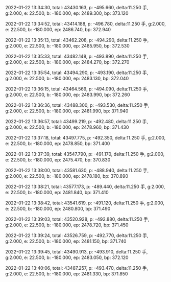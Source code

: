 2022-01-22 13:34:30, total: 43430.163, p: -495.660, delta:11.250 手, g:2.000, e: 22.500, b: -180.000, ep: 2489.300, bp: 373.120

2022-01-22 13:34:52, total: 43414.188, p: -496.780, delta:11.250 手, g:2.000, e: 22.500, b: -180.000, ep: 2486.740, bp: 372.940

2022-01-22 13:35:13, total: 43462.208, p: -494.290, delta:11.250 手, g:2.000, e: 22.500, b: -180.000, ep: 2485.950, bp: 372.530

2022-01-22 13:35:33, total: 43482.148, p: -493.890, delta:11.250 手, g:2.000, e: 22.500, b: -180.000, ep: 2484.270, bp: 372.270

2022-01-22 13:35:54, total: 43494.290, p: -493.190, delta:11.250 手, g:2.000, e: 22.500, b: -180.000, ep: 2483.130, bp: 372.040

2022-01-22 13:36:15, total: 43464.569, p: -494.090, delta:11.250 手, g:2.000, e: 22.500, b: -180.000, ep: 2483.990, bp: 372.260

2022-01-22 13:36:36, total: 43488.300, p: -493.530, delta:11.250 手, g:2.000, e: 22.500, b: -180.000, ep: 2481.990, bp: 371.940

2022-01-22 13:36:57, total: 43499.219, p: -492.480, delta:11.250 手, g:2.000, e: 22.500, b: -180.000, ep: 2478.960, bp: 371.430

2022-01-22 13:37:18, total: 43497.775, p: -492.350, delta:11.250 手, g:2.000, e: 22.500, b: -180.000, ep: 2478.850, bp: 371.400

2022-01-22 13:37:39, total: 43547.790, p: -491.170, delta:11.250 手, g:2.000, e: 22.500, b: -180.000, ep: 2475.470, bp: 370.830

2022-01-22 13:38:00, total: 43581.630, p: -488.940, delta:11.250 手, g:2.000, e: 22.500, b: -180.000, ep: 2478.180, bp: 370.890

2022-01-22 13:38:21, total: 43577.173, p: -489.440, delta:11.250 手, g:2.000, e: 22.500, b: -180.000, ep: 2481.840, bp: 371.410

2022-01-22 13:38:42, total: 43541.619, p: -491.120, delta:11.250 手, g:2.000, e: 22.500, b: -180.000, ep: 2480.800, bp: 371.490

2022-01-22 13:39:03, total: 43520.928, p: -492.880, delta:11.250 手, g:2.000, e: 22.500, b: -180.000, ep: 2478.720, bp: 371.450

2022-01-22 13:39:24, total: 43526.759, p: -492.770, delta:11.250 手, g:2.000, e: 22.500, b: -180.000, ep: 2481.150, bp: 371.740

2022-01-22 13:39:45, total: 43490.913, p: -493.910, delta:11.250 手, g:2.000, e: 22.500, b: -180.000, ep: 2483.050, bp: 372.120

2022-01-22 13:40:06, total: 43487.257, p: -493.470, delta:11.250 手, g:2.000, e: 22.500, b: -180.000, ep: 2481.330, bp: 371.850